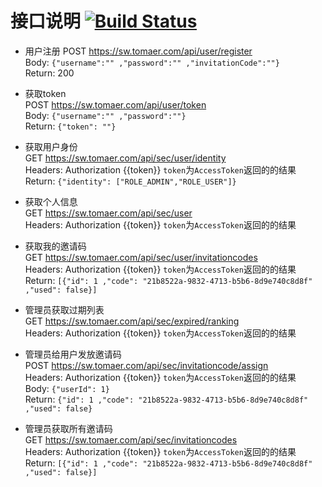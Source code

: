 # 接口说明 [![Build Status](https://travis-ci.org/cnproxy/ojbk.svg?branch=master)](https://travis-ci.org/cnproxy/ojbk)

* 用户注册
  POST https://sw.tomaer.com/api/user/register  
  Body: `{"username":"" ,"password":"" ,"invitationCode":""}`  
  Return: 200  

* 获取token  
  POST https://sw.tomaer.com/api/user/token  
  Body: `{"username":"" ,"password":""}`  
  Return: `{"token": ""}`  

* 获取用户身份  
  GET https://sw.tomaer.com/api/sec/user/identity  
  Headers: Authorization {{token}} `token`为`AccessToken`返回的的结果  
  Return: `{"identity": ["ROLE_ADMIN","ROLE_USER"]}`  
  
* 获取个人信息  
  GET https://sw.tomaer.com/api/sec/user  
  Headers: Authorization {{token}} `token`为`AccessToken`返回的的结果
  
* 获取我的邀请码  
  GET https://sw.tomaer.com/api/sec/user/invitationcodes      
  Headers: Authorization {{token}} `token`为`AccessToken`返回的的结果  
  Return: `[{"id": 1 ,"code": "21b8522a-9832-4713-b5b6-8d9e740c8d8f" ,"used": false}]`  

* 管理员获取过期列表  
  GET https://sw.tomaer.com/api/sec/expired/ranking  
  Headers: Authorization {{token}} `token`为`AccessToken`返回的的结果  

* 管理员给用户发放邀请码  
  POST https://sw.tomaer.com/api/sec/invitationcode/assign  
  Headers: Authorization {{token}} `token`为`AccessToken`返回的的结果  
  Body: `{"userId": 1}`  
  Return: `{"id": 1 ,"code": "21b8522a-9832-4713-b5b6-8d9e740c8d8f" ,"used": false}`
  
* 管理员获取所有邀请码  
  GET https://sw.tomaer.com/api/sec/invitationcodes      
  Headers: Authorization {{token}} `token`为`AccessToken`返回的的结果  
  Return: `[{"id": 1 ,"code": "21b8522a-9832-4713-b5b6-8d9e740c8d8f" ,"used": false}]`  